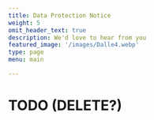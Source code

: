 ```yaml
---
title: Data Protection Notice
weight: 5
omit_header_text: true
description: We'd love to hear from you
featured_image: '/images/Dalle4.webp'
type: page
menu: main

---
```


# TODO (DELETE?)
